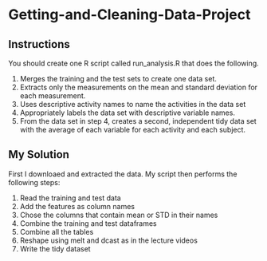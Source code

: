 # Getting-and-Cleaning-Data-Project

## Instructions
You should create one R script called run_analysis.R that does the following. 

1. Merges the training and the test sets to create one data set.
2. Extracts only the measurements on the mean and standard deviation for each measurement. 
3. Uses descriptive activity names to name the activities in the data set
4. Appropriately labels the data set with descriptive variable names. 
5. From the data set in step 4, creates a second, independent tidy data set with the average of each variable for each activity and each subject.

## My Solution

First I downloaed and extracted the data.  My script then performs the following steps:

1. Read the training and test data
2. Add the features as column names
3. Chose the columns that contain mean or STD in their names
4. Combine the training and test dataframes
5. Combine all the tables
6. Reshape using melt and dcast as in the lecture videos
7. Write the tidy dataset
